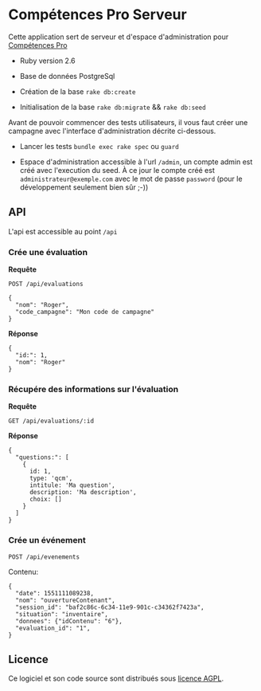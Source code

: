 # Compétences Pro Serveur

Cette application sert de serveur et d'espace d'administration pour [Compétences Pro](https://github.com/betagouv/competences-pro)

* Ruby version
2.6

* Base de données
PostgreSql

* Création de la base
`rake db:create`

* Initialisation de la base
`rake db:migrate` && `rake db:seed`

Avant de pouvoir commencer des tests utilisateurs, il vous faut créer une campagne avec l'interface d'administration décrite ci-dessous.

* Lancer les tests
`bundle exec rake spec` ou `guard`

* Espace d'administration
accessible à l'url `/admin`, un compte admin est créé avec l'execution du seed. À ce jour le compte créé est `administrateur@exemple.com` avec le mot de passe `password` (pour le développement seulement bien sûr ;-))

## API

L'api est accessible au point `/api`

### Crée une évaluation

**Requête**

`POST /api/evaluations`

```
{
  "nom": "Roger",
  "code_campagne": "Mon code de campagne"
}
```

**Réponse**

```
{
  "id:": 1,
  "nom": "Roger"
}
```

### Récupére des informations sur l'évaluation

**Requête**

`GET /api/evaluations/:id`

**Réponse**

```
{
  "questions:": [
    {
      id: 1,
      type: 'qcm',
      intitule: 'Ma question',
      description: 'Ma description',
      choix: []
    }
  ]
}
```

### Crée un événement

`POST /api/evenements`

Contenu:

```
{
  "date": 1551111089238,
  "nom": "ouvertureContenant",
  "session_id": "baf2c86c-6c34-11e9-901c-c34362f7423a",
  "situation": "inventaire",
  "donnees": {"idContenu": "6"},
  "evaluation_id": "1",
}
```

## Licence

Ce logiciel et son code source sont distribués sous [licence AGPL](https://www.gnu.org/licenses/why-affero-gpl.fr.html).
